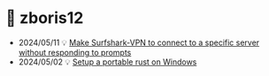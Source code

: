 # 🌊 zboris12

* 2024/05/11 💡 [Make Surfshark-VPN to connect to a specific server without responding to prompts](240511-surfsharkvpn.html)
* 2024/05/02 💡 [Setup a portable rust on Windows](240502-rust-portable.html)
